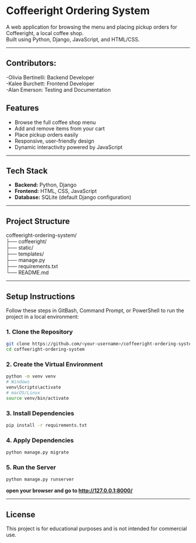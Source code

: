 # Coffeeright Ordering System

A web application for browsing the menu and placing pickup orders for Coffeeright, a local coffee shop.  
Built using Python, Django, JavaScript, and HTML/CSS.

---

## Contributors: 
-Olivia Bertinelli: Backend Developer\
-Kalee Burchett: Frontend Developer\
-Alan Emerson: Testing and Documentation


##  Features

- Browse the full coffee shop menu
- Add and remove items from your cart
- Place pickup orders easily
- Responsive, user-friendly design
- Dynamic interactivity powered by JavaScript

---

##  Tech Stack

- **Backend:** Python, Django  
- **Frontend:** HTML, CSS, JavaScript  
- **Database:** SQLite (default Django configuration)  

---
## Project Structure

coffeeright-ordering-system/\
├── coffeeright/  \
├── static/       \
├── templates/      \
├── manage.py\
├── requirements.txt\
└── README.md

---

##  Setup Instructions

Follow these steps in GitBash, Command Prompt, or PowerShell to run the project in a local environment:

### 1. Clone the Repository
```bash
git clone https://github.com/<your-username>/coffeeright-ordering-system.git
cd coffeeright-ordering-system
```

### 2. Create the Virtual Environment
```bash
python -m venv venv
# Windows
venv\Scripts\activate
# macOS/Linux
source venv/bin/activate
```

### 3. Install Dependencies
```bash
pip install -r requirements.txt
```

### 4. Apply Dependencies
```bash
python manage.py migrate
```

### 5. Run the Server
```bash
python manage.py runserver
```
**open your browser and go to http://127.0.0.1:8000/**

---

## License
This project is for educational purposes and is not intended for commercial use.
